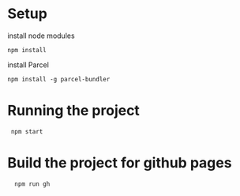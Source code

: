 # Setup

install node modules

```
npm install
```

install Parcel

```
npm install -g parcel-bundler
```

# Running the project

```
 npm start
```

# Build the project for github pages

```
  npm run gh
```
